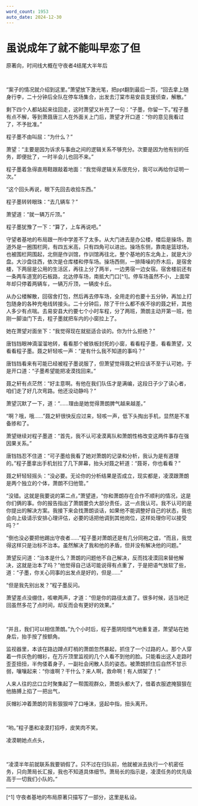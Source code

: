 ```yaml
---
word_count: 1953
auto_date: 2024-12-30
---
```


# 虽说成年了就不能叫早恋了但

原著向，时间线大概在守夜者4结尾大半年后

<br>

“案子的情况就介绍到这里。”萧望放下激光笔，把ppt翻到最后一页，“回去拿上随身行李，二十分钟后全队在停车场集合，出发去汀棠市易安县支援侦查，解散。”

剩下四个人都站起来往回走，这时萧望又补充了一句：“子墨，你留一下。”程子墨有点不解，等到萧聂唐三人在外面关上门后，萧望才开口道：“你的意见我看过了，不予批准。”

程子墨不由叫屈：“为什么？”

萧望：“主要是因为诉求与事由之间的逻辑关系不够充分。次要是因为他有别的任务，即便批了，一时半会儿也回不来。”

程子墨着急得直用鞋跟敲着地面：“我觉得逻辑关系很充分，我可以再给你证明一次。”

“这个回头再说，眼下先回去收拾东西。”

程子墨转转眼珠：“去几辆车？”

萧望道：“就一辆万斤顶。”

程子墨犹豫了一下：“算了，上车再说吧。”

守望者基地的布局跟一所中学差不了太多。从大门进去是办公楼，楼后是操场，跑道外是一圈围栏网，有四五米高，只有四角可以进出。操场东侧，靠南是篮球场，也被围栏网围起，北侧是作训馆，作训馆再往北，整个基地的东北角上，就是大沙盘。大沙盘往西，依次是仓库楼和停车场。操场西侧，一排降噪的乔木后，是宿舍楼，下两层是公用的生活区，再往上分了两半，一边男宿一边女宿。宿舍楼前还有一条两车道宽的石板路，北达停车场，南抵大门口[^1]。停车场虽然不小，上面常年却只停着两辆车，一辆万斤顶，一辆皮卡丘。

从办公楼解散，回宿舍打包，然后再去停车场，全用走的也要十五分钟，再加上打包随身的各种充电线转接头。二十分钟后，除了干什么都不疾不徐的聂之轩，其他人多少有点喘。去易安县大约要七个小时车程，分了两班，萧朗主动开第一班，他刚一脚油门下去，程子墨就把车内的小窗拉上了。

她在萧望对面坐下：“我觉得现在就挺适合谈的。你为什么拒绝？”

唐铛铛眼神滴溜溜地转，看看那个被铁板封死的小窗，看看程子墨，看看萧望，又看看程子墨。聂之轩轻咳一声：“是有什么我不知道的事吗？”

唐铛铛看来有可能已经被程子墨说服了，但萧望觉得聂之轩应该不至于认可她，于是开口道：“子墨希望能把凌漠找回来。”

聂之轩有点茫然：“好主意啊。有他在我们队伍才是满编，这段日子少了读心者，咱们走了好几次弯路。他还没动静吗？”

萧望沉默了一下，道：“……理由是她觉得萧朗脾气越来越差。”

“啊？哦，哦……”聂之轩很快反应过来，轻咳一声，低下头掏出手机，显然是不准备掺和了。

萧望继续对程子墨道：“首先，我不认可凌漠离队和萧朗性格改变这两件事存在强因果关系。”

唐铛铛忍不住道：“可子墨给我看了她对萧朗的记录和分析，我认为是有道理的。”程子墨拿出手机划拉了几下屏幕，抬头对聂之轩道：“聂哥，你也看看？”

聂之轩轻轻摇头：“没必要。无论你的分析结果是否成立，现实都是，凌漠跟萧朗是两个独立的个体，萧朗不归他管。”

“没错。这就是我要说的第二点，”萧望道，“你和萧朗存在合作不顺利的情况，这是你们俩的事。你的报告指出了萧朗要负大部分责任，这一点我认可。我不认可的是你提出的解决方案。我接下来会找萧朗谈话，如果他不能调整好自己的状态，我也会向上级请示安排心理评估，必要的话把他调到其他岗位，这样处理你可以接受吗？”

“倒也没必要把他踢出守夜者……”程子墨对萧朗还是有几分同袍之谊，“而且，我觉得这样只是治标不治本。虽然解决了我和他的矛盾，但并没有解决他的问题。”

萧望反问道：“治本是什么？萧朗的问题他不自己解决，反而找凌漠回来替他解决，这就是治本了吗？”他觉得自己话可能说得有点重了，于是把语气放软了些，道：“子墨，你关心同事的出发点是好的，但是……”

“但是我先别出发？”程子墨反问。

萧望差点没绷住，咳嗽两声，才道：“但是你的路径太直了。很多时候，适当地迂回虽然多花了点时间，却反而会有更好的效果。”

<br>

“并且，我们可以相信萧朗。”九个小时后，程子墨阴阳怪气地重复道，萧望站在她身后，抬手按了按额角。

监视器里，本该在路边蹲点盯梢的萧朗忽然暴起，抓住了一个过路的人。那个人穿着一件灰色的帽衫，在万斤顶里监视的几个人看不到他的脸。只能看出这人走路时歪歪扭扭，半佝偻着身子，一副社会闲散人员的姿态。被萧朗抓住后自然不甘示弱，嚷嚷起来：“你谁啊？干什么？来人啊，救命啊！有人绑架了！”

人来人往的岔口立时聚集起了一帮围观群众，萧朗头都大了，借着衣服遮掩狠狠在他胳膊上掐了一把出气，

灰帽衫冲着萧朗的背影狠狠啐了口唾沫，竖起中指，扭头离开。

<br>

“哟。”程子墨和凌漠打招呼，皮笑肉不笑。

凌漠朝她点点头，

<br>

“凌漠半年前就联系我要销假了。只不过在归队前，他就被派去执行一个机密任务，只向萧局长汇报，我也不知道具体细节。萧局长的指示是，凌漠任务的优先级高于一切我们小队的。”

------
[^1] 守夜者基地的布局原著只描写了一部分，这里是私设。
